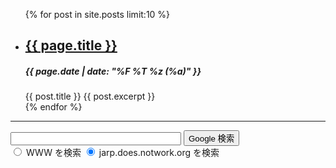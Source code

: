 <ul>
  {% for post in site.posts limit:10 %}
  <li>
<h2><a href="{{ page.url | absolute_url }}">{{ page.title }}</a></h2>
<p><h5>{{ page.date | date: "%F %T %z (%a)" }}</h5></p>
    <!-- <span> {{ post.date | date: "%F %T %z (%a)" }} </span> -->
    <!-- <a href="{{ post.url | relative_url }}"> -->
      {{ post.title }}
    <!-- </a> -->
    {{ post.excerpt }}
  </li>
  {% endfor %}
</ul>

<hr>

<!-- SiteSearch Google -->
<form method=GET action="https://www.google.co.jp/search">
<p>
<input type=text name=q size=31 maxlength=255 value="">
<input type=hidden name=hl value="ja">
<input type=hidden name=ie value="UTF-8">
<input type=submit name=btnG value="Google 検索">
<input type=hidden name=domains value="jarp.does.notwork.org"><br>
<input type=radio name=sitesearch value=""> WWW を検索
<input type=radio name=sitesearch value="jarp.does.notwork.org" checked> jarp.does.notwork.org を検索 <br>
</p>
</form>
